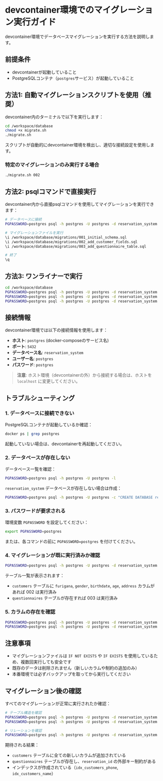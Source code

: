 # devcontainer環境でのマイグレーション実行ガイド

devcontainer環境でデータベースマイグレーションを実行する方法を説明します。

## 前提条件

- devcontainerが起動していること
- PostgreSQLコンテナ（`postgres`サービス）が起動していること

## 方法1: 自動マイグレーションスクリプトを使用（推奨）

devcontainer内のターミナルで以下を実行します：

```bash
cd /workspace/database
chmod +x migrate.sh
./migrate.sh
```

スクリプトが自動的にdevcontainer環境を検出し、適切な接続設定を使用します。

### 特定のマイグレーションのみ実行する場合

```bash
./migrate.sh 002
```

## 方法2: psqlコマンドで直接実行

devcontainer内から直接psqlコマンドを使用してマイグレーションを実行できます：

```bash
# データベースに接続
PGPASSWORD=postgres psql -h postgres -U postgres -d reservation_system

# マイグレーションファイルを実行
\i /workspace/database/migrations/001_initial_schema.sql
\i /workspace/database/migrations/002_add_customer_fields.sql
\i /workspace/database/migrations/003_add_questionnaire_table.sql

# 終了
\q
```

## 方法3: ワンライナーで実行

```bash
cd /workspace/database
PGPASSWORD=postgres psql -h postgres -U postgres -d reservation_system -f migrations/001_initial_schema.sql
PGPASSWORD=postgres psql -h postgres -U postgres -d reservation_system -f migrations/002_add_customer_fields.sql
PGPASSWORD=postgres psql -h postgres -U postgres -d reservation_system -f migrations/003_add_questionnaire_table.sql
```

## 接続情報

devcontainer環境では以下の接続情報を使用します：

- **ホスト**: `postgres` (docker-composeのサービス名)
- **ポート**: `5432`
- **データベース名**: `reservation_system`
- **ユーザー名**: `postgres`
- **パスワード**: `postgres`

> **注意**: ホスト環境（devcontainerの外）から接続する場合は、ホストを `localhost` に変更してください。

## トラブルシューティング

### 1. データベースに接続できない

PostgreSQLコンテナが起動しているか確認：

```bash
docker ps | grep postgres
```

起動していない場合は、devcontainerを再起動してください。

### 2. データベースが存在しない

データベース一覧を確認：

```bash
PGPASSWORD=postgres psql -h postgres -U postgres -l
```

`reservation_system` データベースが存在しない場合は作成：

```bash
PGPASSWORD=postgres psql -h postgres -U postgres -c "CREATE DATABASE reservation_system;"
```

### 3. パスワードが要求される

環境変数 `PGPASSWORD` を設定してください：

```bash
export PGPASSWORD=postgres
```

または、各コマンドの前に `PGPASSWORD=postgres` を付けてください。

### 4. マイグレーションが既に実行済みか確認

```bash
PGPASSWORD=postgres psql -h postgres -U postgres -d reservation_system -c "\dt"
```

テーブル一覧が表示されます：
- `customers` テーブルに `furigana`, `gender`, `birthdate`, `age`, `address` カラムがあれば 002 は実行済み
- `questionnaires` テーブルが存在すれば 003 は実行済み

### 5. カラムの存在を確認

```bash
PGPASSWORD=postgres psql -h postgres -U postgres -d reservation_system -c "\d customers"
PGPASSWORD=postgres psql -h postgres -U postgres -d reservation_system -c "\d questionnaires"
```

## 注意事項

- マイグレーションファイルは `IF NOT EXISTS` や `IF EXISTS` を使用しているため、複数回実行しても安全です
- 既存のデータは削除されません（新しいカラムや制約の追加のみ）
- 本番環境では必ずバックアップを取ってから実行してください

## マイグレーション後の確認

すべてのマイグレーションが正常に実行されたか確認：

```bash
# テーブル構造を確認
PGPASSWORD=postgres psql -h postgres -U postgres -d reservation_system -c "\d+ customers"
PGPASSWORD=postgres psql -h postgres -U postgres -d reservation_system -c "\d+ questionnaires"

# リレーションを確認
PGPASSWORD=postgres psql -h postgres -U postgres -d reservation_system -c "\d"
```

期待される結果：
- `customers` テーブルに全ての新しいカラムが追加されている
- `questionnaires` テーブルが存在し、`reservation_id` の外部キー制約がある
- インデックスが作成されている（`idx_customers_phone`, `idx_customers_name`）
